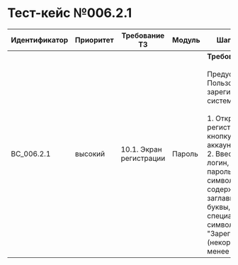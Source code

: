 # Тест-кейс №006.2.1

| Идентификатор | Приоритет | Требование ТЗ                  | Модуль | Шаги тест-кейса                                                                                                                                                                                                                                                                                                                                                           | Ожидаемый результат                                                                                                                                                                                                                             |
|---------------|-----------|--------------------------------|--------|---------------------------------------------------------------------------------------------------------------------------------------------------------------------------------------------------------------------------------------------------------------------------------------------------------------------------------------------------------------------------|--------------------------------------------------------------------------------------------------------------------------------------------------------------------------------------------------------------------------------------------------|
| BC_006.2.1      | высокий   | 10.1. Экран регистрации | Пароль | **Требования к паролю** <br><br> Предусловие: Пользователь не зарегистрирован в системе.<br><br> 1. Открыть экран регистрации, нажав на кнопку "У меня нет аккаунта".<br>2. Ввести корректный логин, никнейм, пароль длиной 7 символов, содержащий заглавные и строчные буквы, цифры и специальные символы, и нажать "Зарегистрироваться". (некорректный класс: менее 8 символов). | Система отвергает все пароли, относящиеся к некорректным классам с сообщением об ошибке, так как они не соответствуют требованиям сложности или длины.  |

